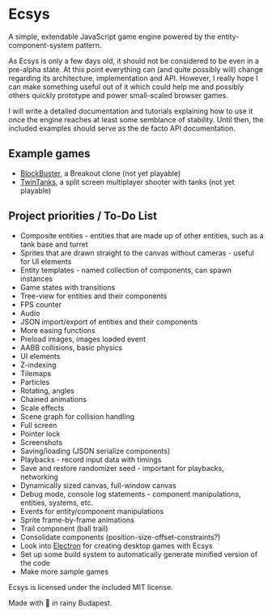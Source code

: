 # Ecsys
A simple, extendable JavaScript game engine powered by the entity-component-system pattern.

As Ecsys is only a few days old, it should not be considered to be even in a pre-alpha state. At this point everything can (and quite possibly will) change regarding its architecture, implementation and API. However, I really hope I can make something useful out of it which could help me and possibly others quickly prototype and power small-scaled browser games.

I will write a detailed documentation and tutorials explaining how to use it once the engine reaches at least some semblance of stability. Until then, the included examples should serve as the de facto API documentation.

## Example games
- [BlockBuster](https://rawgit.com/attilahorvath/ecsys/master/examples/block_buster/block_buster.html), a Breakout clone (not yet playable)
- [TwinTanks](https://rawgit.com/attilahorvath/ecsys/master/examples/twin_tanks/twin_tanks.html), a split screen multiplayer shooter with tanks (not yet playable)

## Project priorities / To-Do List
- Composite entities - entities that are made up of other entities, such as a tank base and turret
- Sprites that are drawn straight to the canvas without cameras - useful for UI elements
- Entity templates - named collection of components, can spawn instances
- Game states with transitions
- Tree-view for entities and their components
- FPS counter
- Audio
- JSON import/export of entities and their components
- More easing functions
- Preload images, images loaded event
- AABB collisions, basic physics
- UI elements
- Z-indexing
- Tilemaps
- Particles
- Rotating, angles
- Chained animations
- Scale effects
- Scene graph for collision handling
- Full screen
- Pointer lock
- Screenshots
- Saving/loading (JSON serialize components)
- Playbacks - record input data with timings
- Save and restore randomizer seed - important for playbacks, networking
- Dynamically sized canvas, full-window canvas
- Debug mode, console log statements - component manipulations, entities, systems, etc.
- Events for entity/component manipulations
- Sprite frame-by-frame animations
- Trail component (ball trail)
- Consolidate components (position-size-offset-constraints?)
- Look into [Electron](https://github.com/atom/electron) for creating desktop games with Ecsys
- Set up some build system to automatically generate minified version of the code
- Make more sample games

Ecsys is licensed under the included MIT license.

Made with :beer: in rainy Budapest.
